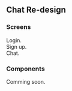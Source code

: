 ## Chat Re-design

### Screens

Login.<br />
Sign up.<br />
Chat.<br />

### Components

Comming soon.
